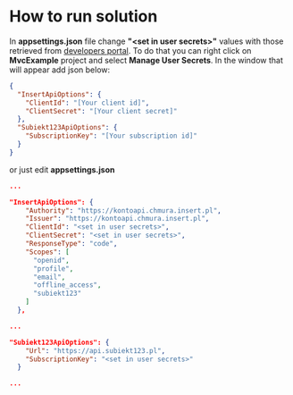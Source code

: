 # How to run solution

In **appsettings.json** file change **"\<set in user secrets>"** values with those retrieved from [developers portal](https://developers.insert.com.pl). To do that you can right click on **MvcExample** project and select **Manage User Secrets**. In the window that will appear add json below:

``` json
{
  "InsertApiOptions": {
    "ClientId": "[Your client id]",
    "ClientSecret": "[Your client secret]"
  },
  "Subiekt123ApiOptions": {
    "SubscriptionKey": "[Your subscription id]"
  }
}
```

or just edit **appsettings.json**

``` json
...

"InsertApiOptions": {
    "Authority": "https://kontoapi.chmura.insert.pl",
    "Issuer": "https://kontoapi.chmura.insert.pl",
    "ClientId": "<set in user secrets>",
    "ClientSecret": "<set in user secrets>",
    "ResponseType": "code",
    "Scopes": [
      "openid",
      "profile",
      "email",
      "offline_access",
      "subiekt123"
    ]
  },

...

"Subiekt123ApiOptions": {
    "Url": "https://api.subiekt123.pl",
    "SubscriptionKey": "<set in user secrets>"
  }

...
```
